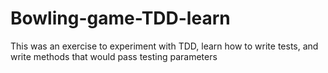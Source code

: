 Bowling-game-TDD-learn
======================

This was an exercise to experiment with TDD, learn how to write tests, and write methods that would pass testing parameters
